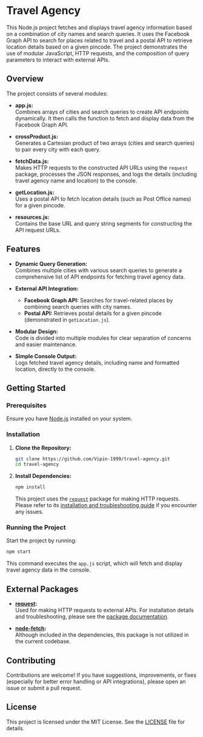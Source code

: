 # Travel Agency

This Node.js project fetches and displays travel agency information based on a combination of city names and search queries. It uses the Facebook Graph API to search for places related to travel and a postal API to retrieve location details based on a given pincode. The project demonstrates the use of modular JavaScript, HTTP requests, and the composition of query parameters to interact with external APIs.

## Overview

The project consists of several modules:

- **app.js:**  
  Combines arrays of cities and search queries to create API endpoints dynamically. It then calls the function to fetch and display data from the Facebook Graph API.

- **crossProduct.js:**  
  Generates a Cartesian product of two arrays (cities and search queries) to pair every city with each query.

- **fetchData.js:**  
  Makes HTTP requests to the constructed API URLs using the `request` package, processes the JSON responses, and logs the details (including travel agency name and location) to the console.

- **getLocation.js:**  
  Uses a postal API to fetch location details (such as Post Office names) for a given pincode.

- **resources.js:**  
  Contains the base URL and query string segments for constructing the API request URLs.

## Features

- **Dynamic Query Generation:**  
  Combines multiple cities with various search queries to generate a comprehensive list of API endpoints for fetching travel agency data.

- **External API Integration:**  
  - **Facebook Graph API:** Searches for travel-related places by combining search queries with city names.
  - **Postal API:** Retrieves postal details for a given pincode (demonstrated in `getLocation.js`).

- **Modular Design:**  
  Code is divided into multiple modules for clear separation of concerns and easier maintenance.

- **Simple Console Output:**  
  Logs fetched travel agency details, including name and formatted location, directly to the console.

## Getting Started

### Prerequisites

Ensure you have [Node.js](https://nodejs.org/en/download/) installed on your system.

### Installation

1. **Clone the Repository:**
   ```bash
   git clone https://github.com/Vipin-1999/travel-agency.git
   cd travel-agency
   ```

2. **Install Dependencies:**
   ```bash
   npm install
   ```
   This project uses the [`request`](https://www.npmjs.com/package/request) package for making HTTP requests. Please refer to its [installation and troubleshooting guide](https://www.npmjs.com/package/request) if you encounter any issues.

### Running the Project

Start the project by running:
```bash
npm start
```
This command executes the `app.js` script, which will fetch and display travel agency data in the console.

## External Packages

- **[request](https://www.npmjs.com/package/request):**  
  Used for making HTTP requests to external APIs. For installation details and troubleshooting, please see the [package documentation](https://www.npmjs.com/package/request).

- **[node-fetch](https://www.npmjs.com/package/node-fetch):**  
  Although included in the dependencies, this package is not utilized in the current codebase.

## Contributing

Contributions are welcome! If you have suggestions, improvements, or fixes (especially for better error handling or API integrations), please open an issue or submit a pull request.

## License

This project is licensed under the MIT License. See the [LICENSE](LICENSE) file for details.
